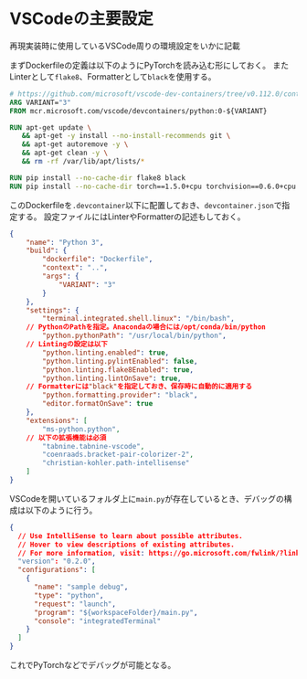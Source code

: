 # VSCodeの主要設定

再現実装時に使用しているVSCode周りの環境設定をいかに記載

まずDockerfileの定義は以下のようにPyTorchを読み込む形にしておく。
またLinterとして`flake8`、Formatterとして`black`を使用する。

```Dockerfile
# https://github.com/microsoft/vscode-dev-containers/tree/v0.112.0/containers/python-3/.devcontainer/base.Dockerfile
ARG VARIANT="3"
FROM mcr.microsoft.com/vscode/devcontainers/python:0-${VARIANT}

RUN apt-get update \
   && apt-get -y install --no-install-recommends git \
   && apt-get autoremove -y \
   && apt-get clean -y \
   && rm -rf /var/lib/apt/lists/*

RUN pip install --no-cache-dir flake8 black
RUN pip install --no-cache-dir torch==1.5.0+cpu torchvision==0.6.0+cpu -f https://download.pytorch.org/whl/torch_stable.html
```

このDockerfileを`.devcontainer`以下に配置しておき、`devcontainer.json`で指定する。
設定ファイルにはLinterやFormatterの記述もしておく。

```json
{
	"name": "Python 3",
	"build": {
		"dockerfile": "Dockerfile",
		"context": "..",
		"args": {
			"VARIANT": "3"
		}
	},
	"settings": {
		"terminal.integrated.shell.linux": "/bin/bash",
    // PythonのPathを指定。Anacondaの場合には/opt/conda/bin/python
		"python.pythonPath": "/usr/local/bin/python",
    // Lintingの設定は以下
		"python.linting.enabled": true,
		"python.linting.pylintEnabled": false,
		"python.linting.flake8Enabled": true,
		"python.linting.lintOnSave": true,
    // Formatterには"black"を指定しておき、保存時に自動的に適用する
		"python.formatting.provider": "black",
		"editor.formatOnSave": true
	},
	"extensions": [
		"ms-python.python",
    // 以下の拡張機能は必須
		"tabnine.tabnine-vscode",
		"coenraads.bracket-pair-colorizer-2",
		"christian-kohler.path-intellisense"
	]
}
```

VSCodeを開いているフォルダ上に`main.py`が存在しているとき、デバッグの構成は以下のように行う。

```json
{
  // Use IntelliSense to learn about possible attributes.
  // Hover to view descriptions of existing attributes.
  // For more information, visit: https://go.microsoft.com/fwlink/?linkid=830387
  "version": "0.2.0",
  "configurations": [
    {
      "name": "sample debug",
      "type": "python",
      "request": "launch",
      "program": "${workspaceFolder}/main.py",
      "console": "integratedTerminal"
    }
  ]
}
```

これでPyTorchなどでデバッグが可能となる。
